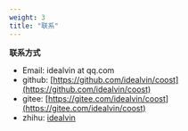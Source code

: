 ```yaml
---
weight: 3
title: "联系"
---
```


**联系方式**

- Email:   idealvin at qq.com
- github:  [https://github.com/idealvin/coost](https://github.com/idealvin/coost)
- gitee:   [https://gitee.com/idealvin/coost](https://gitee.com/idealvin/coost)
- zhihu:   [idealvin](https://www.zhihu.com/people/vin.cc)
